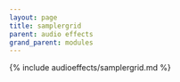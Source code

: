 ```yaml
---
layout: page
title: samplergrid
parent: audio effects
grand_parent: modules
---
```


{% include audioeffects/samplergrid.md %}
